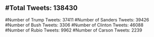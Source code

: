 #Total Tweets: 138430 
---
#Number of Trump Tweets: 37411
#Number of Sanders Tweets: 39426
#Number of Bush Tweets: 3306
#Number of Clinton Tweets: 46088
#Number of Rubio Tweets: 9962
#Number of Carson Tweets: 2239